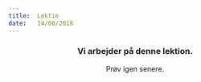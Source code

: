 ```yaml
---
title:  Lektie
date:   14/08/2018
---
```


### <center>Vi arbejder på denne lektion.</center>
<center>Prøv igen senere.</center>